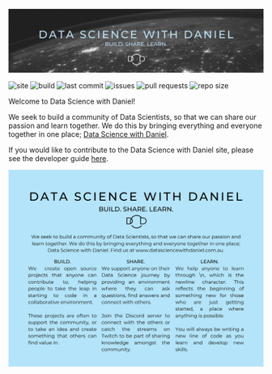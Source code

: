 ![](./public/images/Banner.png)

![site](https://img.shields.io/website?down_message=offline&style=plastic&up_message=online&url=https%3A%2F%2Fwww.datasciencewithdaniel.com.au)
![build](https://img.shields.io/github/workflow/status/datasciencewithdaniel/datasciencewithdaniel/S3-Upload?style=plastic)
![last commit](https://img.shields.io/github/last-commit/datasciencewithdaniel/datasciencewithdaniel/main?style=plastic)
![issues](https://img.shields.io/github/issues/datasciencewithdaniel/datasciencewithdaniel?style=plastic)
![pull requests](https://img.shields.io/github/issues-pr/datasciencewithdaniel/datasciencewithdaniel?style=plastic)
![repo size](https://img.shields.io/github/repo-size/datasciencewithdaniel/datasciencewithdaniel?style=plastic)

Welcome to Data Science with Daniel!

We seek to build a community of Data Scientists, so that we can share our passion and learn together. We do this by bringing everything and everyone together in one place; [Data Science with Daniel](https://www.datasciencewithdaniel.com.au).

If you would like to contribute to the Data Science with Daniel site, please see the developer guide [here](DEVELOPER.md).

<p align="center">
  <img src="./public/images/DSWD_Info_v2.png" />
</p>
